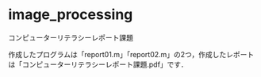 # image_processing
コンピューターリテラシーレポート課題

作成したプログラムは「report01.m」「report02.m」の2つ，作成したレポートは「コンピューターリテラシーレポート課題.pdf」です．
